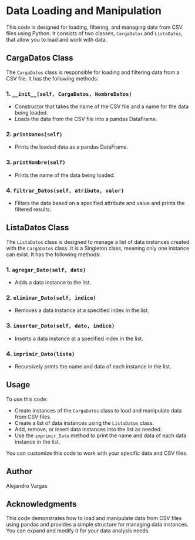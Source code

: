 # Data Loading and Manipulation

This code is designed for loading, filtering, and managing data from CSV files using Python. It consists of two classes, `CargaDatos` and `ListaDatos`, that allow you to load and work with data.

## CargaDatos Class

The `CargaDatos` class is responsible for loading and filtering data from a CSV file. It has the following methods:

### 1. `__init__(self, CargaDatos, NombreDatos)`

- Constructor that takes the name of the CSV file and a name for the data being loaded.
- Loads the data from the CSV file into a pandas DataFrame.

### 2. `printDatos(self)`

- Prints the loaded data as a pandas DataFrame.

### 3. `printNombre(self)`

- Prints the name of the data being loaded.

### 4. `filtrar_Datos(self, atributo, valor)`

- Filters the data based on a specified attribute and value and prints the filtered results.

## ListaDatos Class

The `ListaDatos` class is designed to manage a list of data instances created with the `CargaDatos` class. It is a Singleton class, meaning only one instance can exist. It has the following methods:

### 1. `agregar_Dato(self, dato)`

- Adds a data instance to the list.

### 2. `eliminar_Dato(self, indice)`

- Removes a data instance at a specified index in the list.

### 3. `insertar_Dato(self, dato, indice)`

- Inserts a data instance at a specified index in the list.

### 4. `imprimir_Dato(lista)`

- Recursively prints the name and data of each instance in the list.

## Usage

To use this code:

- Create instances of the `CargaDatos` class to load and manipulate data from CSV files.
- Create a list of data instances using the `ListaDatos` class.
- Add, remove, or insert data instances into the list as needed.
- Use the `imprimir_Dato` method to print the name and data of each data instance in the list.

You can customize this code to work with your specific data and CSV files.

## Author

Alejandro Vargas

## Acknowledgments

This code demonstrates how to load and manipulate data from CSV files using pandas and provides a simple structure for managing data instances. You can expand and modify it for your data analysis needs.

